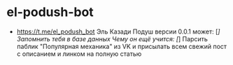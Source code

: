 # el-podush-bot
* https://t.me/el_podush_bot
Эль Казади Подуш версии 0.0.1 может:
[*] Запомнить тебя в базе данных
Чему он ещё учится:
[*] Парсить паблик "Популярная механика" из VK и присылать всем свежий пост с описанием и линком на полную статью